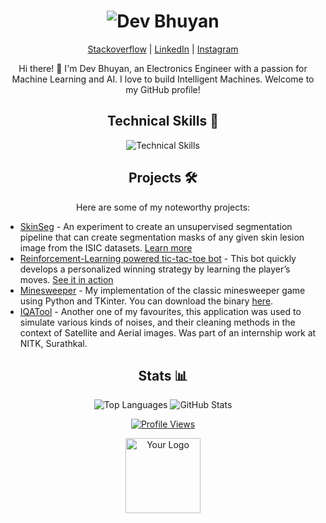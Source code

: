 <h1 align="center">
    <img src="YOUR_PROFILE_IMAGE_URL" alt="Dev Bhuyan" />
</h1>

<p align="center">
    <a href="https://stackoverflow.com/users/12171892/dev-bhuyan">Stackoverflow</a> |
    <a href="https://www.linkedin.com/in/dev-bhuyan">LinkedIn</a> |
    <a href="https://www.instagram.com/dev_r_bhuyan/">Instagram</a>
</p>

<p align="center">
    Hi there! 👋 I'm Dev Bhuyan, an Electronics Engineer with a passion for Machine Learning and AI. I love to build Intelligent Machines. Welcome to my GitHub profile!
</p>

<h2 align="center">Technical Skills 🚀</h2>

<div align="center">
    <img src="https://skillicons.dev/icons?i=python,tensorflow,linux,c,matlab,pytorch,latex" alt="Technical Skills"/>
</div>

<h2 align="center">Projects 🛠️</h2>

<p align="center">
    Here are some of my noteworthy projects:
</p>

- [SkinSeg](https://github.com/DevBhuyan/Unsup-Segmentation) - An experiment to create an unsupervised segmentation pipeline that can create segmentation masks of any given skin lesion image from the ISIC datasets. [Learn more](https://drive.google.com/file/d/176D-SWsVus7_6dfPSnIhaun2YDx_5Nv_/view)
- [Reinforcement-Learning powered tic-tac-toe bot](https://github.com/DevBhuyan/RL-bot-for-tictactoe) - This bot quickly develops a personalized winning strategy by learning the player’s moves. [See it in action](https://github.com/DevBhuyan/RL-bot-for-tictactoe)
- [Minesweeper](https://github.com/DevBhuyan/minesweeper) - My implementation of the classic minesweeper game using Python and TKinter. You can download the binary [here](https://github.com/DevBhuyan/minesweeper/blob/main/minesweeper.bin).
- [IQATool](https://github.com/DevBhuyan/IQATool) - Another one of my favourites, this application was used to simulate various kinds of noises, and their cleaning methods in the context of Satellite and Aerial images. Was part of an internship work at NITK, Surathkal.

<h2 align="center">Stats 📊</h2>

<div align="center">
    <img src="https://github-readme-stats.vercel.app/api/top-langs/?username=yourusername&layout=compact&theme=dark" alt="Top Languages" />
    <img src="https://github-readme-stats.vercel.app/api?username=yourusername&show_icons=true&theme=dark" alt="GitHub Stats" />
</div>

<p align="center">
    <a href="https://profile-counter.glitch.me/yourusername/count.svg">
        <img src="https://profile-counter.glitch.me/yourusername/count.svg" alt="Profile Views"/>
    </a>
</p>

<p align="center">
    <img height="120" src="YOUR_LOGO_IMAGE_URL" alt="Your Logo" />
</p>
